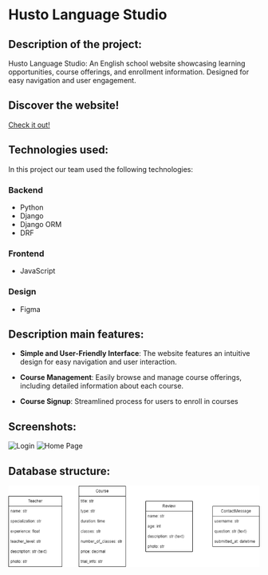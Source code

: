 # Husto Language Studio

## Description of the project:
Husto Language Studio: An English school website showcasing learning opportunities, course offerings, and enrollment information. Designed for easy navigation and user engagement.

## Discover the website!

[Check it out!](some_link)

## Technologies used:
In this project our team used the following technologies:
### Backend
- Python
- Django
- Django ORM
- DRF

### Frontend
- JavaScript

### Design
- Figma

## Description main features:

- **Simple and User-Friendly Interface**:
  The website features an intuitive design for easy navigation and user interaction.

- **Course Management**:
  Easily browse and manage course offerings, including detailed information about each course.

- **Course Signup**:
  Streamlined process for users to enroll in courses

## Screenshots:
![Login](some_link.png)
![Home Page](some_link.png)

## Database structure:
![DB_structure](images/db_structure.drawio.png)
